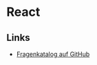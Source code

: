 # React

## Links

- [Fragenkatalog auf GitHub](https://github.com/sudheerj/reactjs-interview-questions)